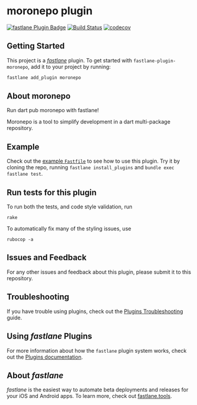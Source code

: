 # moronepo plugin

[![fastlane Plugin Badge](https://rawcdn.githack.com/fastlane/fastlane/master/fastlane/assets/plugin-badge.svg)](https://rubygems.org/gems/fastlane-plugin-moronepo)
[![Build Status](https://travis-ci.org/meniga/fastlane-plugin-moronepo.svg?branch=master)](https://travis-ci.org/meniga/fastlane-plugin-moronepo)
[![codecov](https://codecov.io/gh/meniga/fastlane-plugin-moronepo/branch/master/graph/badge.svg)](https://codecov.io/gh/meniga/fastlane-plugin-moronepo)

## Getting Started

This project is a [_fastlane_](https://github.com/fastlane/fastlane) plugin. To get started with `fastlane-plugin-moronepo`, add it to your project by running:

```bash
fastlane add_plugin moronepo
```

## About moronepo

Run dart pub moronepo with fastlane!

Moronepo is a tool to simplify development in a dart multi-package repository.
## Example

Check out the [example `Fastfile`](fastlane/Fastfile) to see how to use this plugin. Try it by cloning the repo, running `fastlane install_plugins` and `bundle exec fastlane test`.


## Run tests for this plugin

To run both the tests, and code style validation, run

```
rake
```

To automatically fix many of the styling issues, use
```
rubocop -a
```

## Issues and Feedback

For any other issues and feedback about this plugin, please submit it to this repository.

## Troubleshooting

If you have trouble using plugins, check out the [Plugins Troubleshooting](https://docs.fastlane.tools/plugins/plugins-troubleshooting/) guide.

## Using _fastlane_ Plugins

For more information about how the `fastlane` plugin system works, check out the [Plugins documentation](https://docs.fastlane.tools/plugins/create-plugin/).

## About _fastlane_

_fastlane_ is the easiest way to automate beta deployments and releases for your iOS and Android apps. To learn more, check out [fastlane.tools](https://fastlane.tools).
